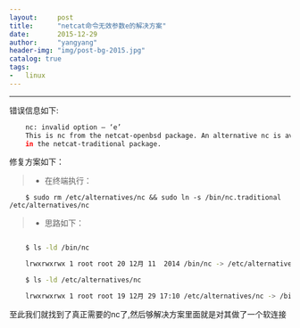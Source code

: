 ```yaml
---
layout:     post
title:      "netcat命令无效参数e的解决方案"
date:       2015-12-29
author:     "yangyang"
header-img: "img/post-bg-2015.jpg"
catalog: true
tags:
-   linux
---
```



******

错误信息如下:

```sh
	nc: invalid option — ‘e’
	This is nc from the netcat-openbsd package. An alternative nc is available
	in the netcat-traditional package.
```

<!-- more -->

修复方案如下：

> * 在终端执行：

```
	$ sudo rm /etc/alternatives/nc && sudo ln -s /bin/nc.traditional /etc/alternatives/nc
```


> * 思路如下：

```sh

	$ ls -ld /bin/nc

	lrwxrwxrwx 1 root root 20 12月 11  2014 /bin/nc -> /etc/alternatives/nc

	$ ls -ld /etc/alternatives/nc

	lrwxrwxrwx 1 root root 19 12月 29 17:10 /etc/alternatives/nc -> /bin/nc.traditional
```

至此我们就找到了真正需要的nc了,然后够解决方案里面就是对其做了一个软连接
